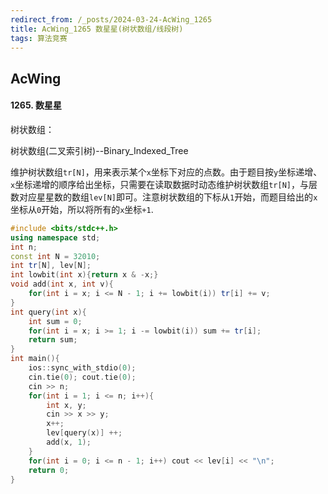 ```yaml
---
redirect_from: /_posts/2024-03-24-AcWing_1265
title: AcWing_1265 数星星(树状数组/线段树)
tags: 算法竞赛
---
```


## AcWing

#### 1265. 数星星

树状数组：

<a hrep="https://17bugs.github.io/2024/01/26/BinaryIndexedTree/"> 树状数组(二叉索引树)--Binary_Indexed_Tree </a>

维护树状数组`tr[N]`，用来表示某个`x`坐标下对应的点数。由于题目按`y`坐标递增、`x`坐标递增的顺序给出坐标，只需要在读取数据时动态维护树状数组`tr[N]`，与层数对应星星数的数组`lev[N]`即可。注意树状数组的下标从`1`开始，而题目给出的`x`坐标从`0`开始，所以将所有的`x`坐标`+1`.

```cpp
#include <bits/stdc++.h>
using namespace std;
int n;
const int N = 32010;
int tr[N], lev[N];
int lowbit(int x){return x & -x;}
void add(int x, int v){
    for(int i = x; i <= N - 1; i += lowbit(i)) tr[i] += v;
}
int query(int x){
    int sum = 0;
    for(int i = x; i >= 1; i -= lowbit(i)) sum += tr[i];
    return sum;
}
int main(){
    ios::sync_with_stdio(0);
    cin.tie(0); cout.tie(0);
    cin >> n;
    for(int i = 1; i <= n; i++){
        int x, y;
        cin >> x >> y;
        x++;
        lev[query(x)] ++;
        add(x, 1);
    }
    for(int i = 0; i <= n - 1; i++) cout << lev[i] << "\n";
    return 0;
}
```
